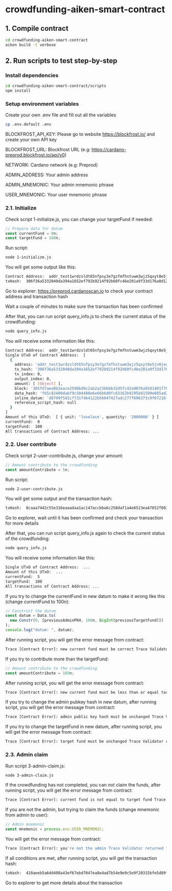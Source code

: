 # crowdfunding-aiken-smart-contract

## 1. Compile contract

```sh
cd crowdfunding-aiken-smart-contract
aiken build -t verbose
```

## 2. Run scripts to test step-by-step

### Install dependencies

```sh
cd crowdfunding-aiken-smart-contract/scripts
npm install
```

### Setup environment variables

Create your own .env file and fill out all the variables

```sh
cp .env.default .env
```

BLOCKFROST_API_KEY: Please go to website https://blockfrost.io/ and create your own API key

BLOCKFROST_URL: Blockfrost URL (e.g: https://cardano-preprod.blockfrost.io/api/v0)

NETWORK: Cardano network (e.g: Preprod)

ADMIN_ADDRESS: Your admin address

ADMIN_MNEMONIC: Your admin mnemonic phrase

USER_MNEMONIC: Your user mnemonic phrase

### 2.1. Initialize

Check script 1-initialize.js, you can change your targetFund if needed:

```js
// Prepare data for datum
const currentFund = 0n;
const targetFund = 100n;
```

Run script:

```sh
node 1-initialize.js
```

You will get some output like this:

```sh
Contract Address:  addr_test1wrdzsldt65nfpsy3e7gzfmfhstuwm3wjz5qxyt8e5jn0jegzlz7z2
txHash:  306f36a5332040da394a1652ef792b9214f92b60fc46e201a9f33d176a0d1245
```

Go to explorer: https://preprod.cardanoscan.io
to check your contract address and transaction hash

Wait a couple of minutes to make sure the transaction has been confirmed

After that, you can run script query_info.js to check the current status of the crowdfunding:

```sh
node query_info.js
```

You will receive some information like this:

```sh
Contract Address:  addr_test1wrdzsldt65nfpsy3e7gzfmfhstuwm3wjz5qxyt8e5jn0jegzlz7z2
Single UTxO of Contract Address:  [
  {
    address: 'addr_test1wrdzsldt65nfpsy3e7gzfmfhstuwm3wjz5qxyt8e5jn0jegzlz7z2',
    tx_hash: '306f36a5332040da394a1652ef792b9214f92b60fc46e201a9f33d176a0d1245',
    tx_index: 0,
    output_index: 0,
    amount: [ [Object] ],
    block: '305fd7aea0b2eace2596bd9c2ab2a236bbb32d5fc42a9076a93d1401f78560e2',
    data_hash: 'f65c82400dabf9c504488e6e66b6d0fc63162b9295b81599e085ad2eda977c53',
    inline_datum: 'd8799f581cf731f4b4122b56047427adc277f696373c9f67216f4c8b14a315ae01001864ff',
    reference_script_hash: null
  }
]
Amount of this UTxO:  [ { unit: 'lovelace', quantity: '2000000' } ]
currentFund:  0
targetFund:  100
All transactions of Contract Address: ...
```

### 2.2. User contribute

Check script 2-user-contribute.js, change your amount:

```js
// Amount contribute to the crowdfunding
const amountContribute = 5n;
```

Run script:

```sh
node 2-user-contribute.js
```

You will get some output and the transaction hash:

```sh
txHash:  8caaa7442c55e316eaaadaa1ac147accbba6c258daf1a4e6523ea47652f0933a
```

Go to explorer, wait until it has been confirmed and check your transaction for more details

After that, you can run script query_info.js again to check the current status of the crowdfunding:

```sh
node query_info.js
```

You will receive some information like this:

```sh
Single UTxO of Contract Address:  ...
Amount of this UTxO:  ...
currentFund:  5
targetFund:  100
All transactions of Contract Address: ...
```

If you try to change the currentFund in new datum to make it wrong like this (change currentFund to 100n):

```js
// Construct the datum
const datum = Data.to(
  new Constr(0, [previousAdminPKH, 100n, BigInt(previousTargetFund)])
);
console.log("datum: ", datum);
```

After running script, you will get the error message from contract:

```sh
Trace [Contract Error]: new current fund must be correct Trace Validator returned false
```

If you try to contribute more than the targetFund:

```js
// Amount contribute to the crowdfunding
const amountContribute = 105n;
```

After running script, you will get the error message from contract:

```sh
Trace [Contract Error]: new current fund must be less than or equal target fund Trace Validator returned false
```

If you try to change the admin pubkey hash in new datum, after running script, you will get the error message from contract:

```sh
Trace [Contract Error]: admin public key hash must be unchanged Trace Validator returned false
```

If you try to change the targetFund in new datum, after running script, you will get the error message from contract:

```sh
Trace [Contract Error]: target fund must be unchanged Trace Validator returned false
```

### 2.3. Admin claim

Run script 3-admin-claim.js:

```sh
node 3-admin-claim.js
```

If the crowdfunding has not completed, you can not claim the funds, after running script, you will get the error message from contract:

```sh
Trace [Contract Error]: current fund is not equal to target fund Trace Validator returned false
```

If you are not the admin, but trying to claim the funds (change mnemonic from admin to user):

```js
// Admin mnemonic
const mnemonic = process.env.USER_MNEMONIC;
```

You will get the error message from contract:

```sh
Trace [Contract Error]: you're not the admin Trace Validator returned false
```

If all conditions are met, after running script, you will get the transaction hash:

```sh
txHash:  410aeeb5a6dd408a43ef67ebd7047ea8e4ad7b54e9e9c5e9f20315bfe5d89f98
```

Go to explorer to get more details about the transaction

